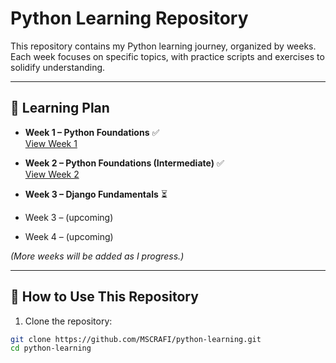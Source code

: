 # Python Learning Repository

This repository contains my Python learning journey, organized by weeks.  
Each week focuses on specific topics, with practice scripts and exercises to solidify understanding.

---

## 📅 Learning Plan

- **Week 1 – Python Foundations** ✅  
  [View Week 1](week-1/README.md)

- **Week 2 – Python Foundations (Intermediate)** ✅<!-- ⏳ -->  
  [View Week 2](week-2/README.md)
  
- **Week 3 – Django Fundamentals** ⏳<!-- ✅ -->
- Week 3 – (upcoming)  
- Week 4 – (upcoming)  

*(More weeks will be added as I progress.)*

---

## 📌 How to Use This Repository

1. Clone the repository:
```bash
git clone https://github.com/MSCRAFI/python-learning.git
cd python-learning
